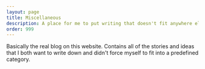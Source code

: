 ```yaml
---
layout: page
title: Miscellaneous
description: A place for me to put writing that doesn't fit anywhere else.
order: 999
---
```


Basically the real blog on this website. Contains all of the stories and ideas that I both want to write down and didn't force myself to fit into a predefined category. 